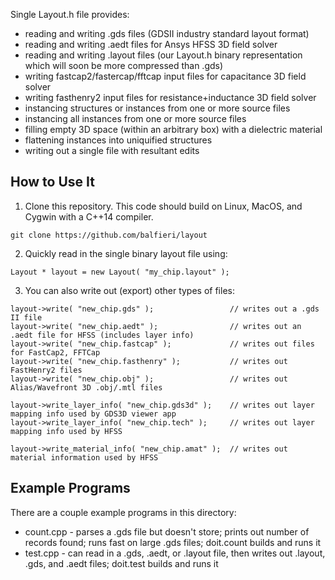 Single Layout.h file provides:

<ul>
<li>reading and writing .gds files (GDSII industry standard layout format)</li>
<li>reading and writing .aedt files for Ansys HFSS 3D field solver</li> 
<li>reading and writing .layout files (our Layout.h binary representation which will soon be more compressed than .gds)</li>
<li>writing fastcap2/fastercap/fftcap input files for capacitance 3D field solver</li>
<li>writing fasthenry2 input files for resistance+inductance 3D field solver</li>
<li>instancing structures or instances from one or more source files</li>
<li>instancing all instances from one or more source files</li>
<li>filling empty 3D space (within an arbitrary box) with a dielectric material</li>
<li>flattening instances into uniquified structures</li>
<li>writing out a single file with resultant edits</li>
</ul>

<h2>How to Use It</h2>

1. Clone this repository.  This code should build on Linux, MacOS, and Cygwin with a C++14 compiler.</li>

```
git clone https://github.com/balfieri/layout
```

2. Quickly read in the single binary layout file using:

```
Layout * layout = new Layout( "my_chip.layout" );  
```

3. You can also write out (export) other types of files:
```
layout->write( "new_chip.gds" );                 // writes out a .gds II file
layout->write( "new_chip.aedt" );                // writes out an .aedt file for HFSS (includes layer info)
layout->write( "new_chip.fastcap" );             // writes out files for FastCap2, FFTCap 
layout->write( "new_chip.fasthenry" );           // writes out FastHenry2 files
layout->write( "new_chip.obj" );                 // writes out Alias/Wavefront 3D .obj/.mtl files 

layout->write_layer_info( "new_chip.gds3d" );    // writes out layer mapping info used by GDS3D viewer app
layout->write_layer_info( "new_chip.tech" );     // writes out layer mapping info used by HFSS

layout->write_material_info( "new_chip.amat" );  // writes out material information used by HFSS
```

<h2>Example Programs</h2>

<p>
There are a couple example programs in this directory:
<ul>
<li>count.cpp - parses a .gds file but doesn't store; prints out number of records found; runs fast on large .gds files; doit.count builds and runs it</li>
<li>test.cpp - can read in a .gds, .aedt, or .layout file, then writes out .layout, .gds, and .aedt files; doit.test builds and runs it</li>
</ul>
